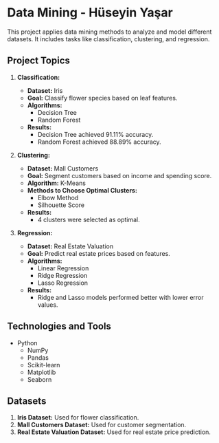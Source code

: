 # Data Mining - Hüseyin Yaşar

This project applies data mining methods to analyze and model different datasets. It includes tasks like classification, clustering, and regression.

## Project Topics

1. **Classification:** 
   - **Dataset:** Iris
   - **Goal:** Classify flower species based on leaf features.
   - **Algorithms:**
     - Decision Tree
     - Random Forest
   - **Results:**
     - Decision Tree achieved 91.11% accuracy.
     - Random Forest achieved 88.89% accuracy.

2. **Clustering:**
   - **Dataset:** Mall Customers
   - **Goal:** Segment customers based on income and spending score.
   - **Algorithm:** K-Means
   - **Methods to Choose Optimal Clusters:**
     - Elbow Method
     - Silhouette Score
   - **Results:**
     - 4 clusters were selected as optimal.

3. **Regression:**
   - **Dataset:** Real Estate Valuation
   - **Goal:** Predict real estate prices based on features.
   - **Algorithms:**
     - Linear Regression
     - Ridge Regression
     - Lasso Regression
   - **Results:**
     - Ridge and Lasso models performed better with lower error values.

## Technologies and Tools
- Python 
    - NumPy
    - Pandas
    - Scikit-learn
    - Matplotlib
    - Seaborn


## Datasets
1. **Iris Dataset:** Used for flower classification.
2. **Mall Customers Dataset:** Used for customer segmentation.
3. **Real Estate Valuation Dataset:** Used for real estate price prediction.
